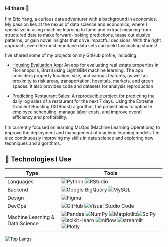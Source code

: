 ### Hi there 👋

I'm Eric Yang, a curious data adventurer with a background in economics. My passion lies at the nexus of data science and economics, where I specialize in using machine learning to tame and extract meaning from structured data to make forward-looking predictions, tease out elusive patterns, or gain novel insights that drive impactful decisions. With the right approach, even the most mundane data sets can yield fascinating stories!

I've shared some of my projects on my GitHub profile, including:

- [Housing Evaluation App](https://github.com/ericyaang/instant-property-prediction): An app for evaluating real estate properties in Florianópolis, Brazil using LightGBM machine learning. The app considers property location, size, and various features, as well as proximity to risk areas, transportation, hospitals, markets, and green spaces. It also provides code and datasets for analysis reproduction.

- [Predicting Restaurant Sales](https://github.com/ericyaang/forecasting-sales-for-a-restaurant): A reproducible project  for predicting the daily log sales of a restaurant for the next 7 days. Using the Extreme Gradient Boosting (XGBoost) algorithm, the project aims to optimize employee scheduling, manage labor costs, and improve overall efficiency and profitability.

I'm currently focused on learning MLOps (Machine Learning Operations) to improve the deployment and management of machine learning models. I'm also continuously improving my skills in data science and exploring new techniques and algorithms.

## 🔨 Technologies I Use

Type | Tools
------------- | -------------
Languages |![Python](https://img.shields.io/badge/python-3670A0?style=for-the-badge&logo=python&logoColor=ffdd54) ![RStudio](https://img.shields.io/badge/RStudio-4285F4?style=for-the-badge&logo=rstudio&logoColor=white)
Backend | ![Google BigQuery](https://img.shields.io/badge/Google%20BigQuery-informational?style=for-the-badge&logo=google-cloud&logoColor=white) ![MySQL](https://img.shields.io/badge/mysql-%2300f.svg?style=for-the-badge&logo=mysql&logoColor=white)
Design | ![Figma](https://img.shields.io/badge/figma-%23F24E1E.svg?style=for-the-badge&logo=figma&logoColor=white)
DevOps | ![GitHub](https://img.shields.io/badge/github-%23121011.svg?style=for-the-badge&logo=github&logoColor=white) ![Visual Studio Code](https://img.shields.io/badge/Visual%20Studio%20Code-0078d7.svg?style=for-the-badge&logo=visual-studio-code&logoColor=white)
Machine Learning & Data Science | ![Pandas](https://img.shields.io/badge/pandas-%23150458.svg?style=for-the-badge&logo=pandas&logoColor=white) ![NumPy](https://img.shields.io/badge/numpy-%23013243.svg?style=for-the-badge&logo=numpy&logoColor=white) ![Matplotlib](https://img.shields.io/badge/Matplotlib-%23ffffff.svg?style=for-the-badge&logo=Matplotlib&logoColor=black)![SciPy](https://img.shields.io/badge/SciPy-%230C55A5.svg?style=for-the-badge&logo=scipy&logoColor=%white) ![scikit-learn](https://img.shields.io/badge/scikit--learn-%23F7931E.svg?style=for-the-badge&logo=scikit-learn&logoColor=white) ![mlflow](https://img.shields.io/badge/mlflow-%23d9ead3.svg?style=for-the-badge&logo=numpy&logoColor=blue) ![streamlit](https://img.shields.io/badge/streamlit-informational?style=for-the-badge&logo=streamlit&logoColor=white&color=F63366) ![Plotly](https://img.shields.io/badge/Plotly-%233F4F75.svg?style=for-the-badge&logo=plotly&logoColor=white)

[![Top Langs](https://github-readme-stats.vercel.app/api/top-langs/?username=ericyaang&hide_progress=true)](https://github.com/anuraghazra/github-readme-stats)
